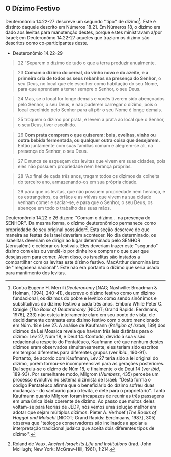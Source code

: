 ## O Dízimo Festivo ##

Deuteronômio 14.22-27 descreve um segundo ''tipo'' de dízimo[^59].  Este é distinto daquele descrito em Números 18.21.  Em Números 18, o dízimo era dado aos levitas para manutenção destes, porque estes ministravam a/por Israel; em Deuteronômo 14.22-27 aqueles que traziam os dízimo são descritos como co-participantes deste. 

* Deuteronômio 14.22-29

> 22 “Separem o dízimo de tudo o que a terra produzir anualmente. 

> 23 **Comam o dízimo do cereal, do vinho novo e do azeite, e a primeira cria de todos os seus rebanhos na presença do Senhor**, o seu Deus, no local que ele escolher como habitação do seu Nome, para que aprendam a temer sempre o Senhor, o seu Deus. 

> 24 Mas, se o local for longe demais e vocês tiverem sido abençoados pelo Senhor, o seu Deus, e não puderem carregar o dízimo, pois o local escolhido pelo Senhor para ali pôr o seu Nome é longe demais. 

> 25 troquem o dízimo por prata, e levem a prata ao local que o Senhor, o seu Deus, tiver escolhido. 

> 26 **Com prata comprem o que quiserem: bois, ovelhas, vinho ou outra bebida fermentada, ou qualquer outra coisa que desejarem.** Então juntamente com suas famílias comam e alegrem-se ali, na presença do Senhor, o seu Deus. 

> 27 E nunca se esqueçam dos levitas que vivem em suas cidades, pois eles não possuem propriedade nem herança próprias.  

> 28 “Ao final de cada três anos, tragam todos os dízimos da colheita do terceiro ano, armazenando-os em sua própria cidade. 

> 29 para que os levitas, que não possuem propriedade nem herança, e os estrangeiros, os órfãos e as viúvas que vivem na sua cidade venham comer e saciar-se, e para que o Senhor, o seu Deus, os abençoe em todo o trabalho das suas mãos. 

Deuteronômio 14.22 e 26 dizem: ''Comam o dízimo... na presença do SENHOR''.  Da mesma forma, o dízimo deuteronômico permanece como propriedade de seu original possuidor[^60].  Esta seção descreve de que maneira as festas de Israel deveriam acontecer.  No dia determinado, os israelitas deveriam se dirigir ao lugar determinado pelo SENHOR (Jerusalém) e celebrar os festivais.  Eles deveriam trazer este ''segundo'' dízimo com eles ou vendê-lo por dinheiro e comprar o que quer que desejassem para comer.  Alem disso, os israelitas são instados a compartilhar com os levitas este dízimo festivo.  MacArthur denomina isto de ''megasena nacional''.  Este não era portanto o dízimo que seria usado para mantimento dos levitas.

[^59]: Contra Eugene H. Merril (_Deuteronomy_ [NAC; Nashville: Broadman & Holman, 1994], 240-41), descreve o dízimo festivo como um dízimo fundacional, os dízimos do pobre e levítico como sendo sinônimos e substitutivos do dízimo festivo a cada três anos.  Embora While Peter C. Craigie (_The Book of Deuteronomy_ [NICOT; Grand Rapids: Eerdmans, 1976], 233) não esteja inteiramente claro em seu ponto de vista, ele decididamente contrasta este dízimo festivo com o outro mencionado em Núm. 18 e Lev 27.  A análise de Kaufmann (_Religion of Israel_, 189) dos dízimos da Lei Mosaica revela que haviam três leis distintas para o dízimo: Lev 27, Núm 18, e Deut 14.  Contudo, devido à sua visão redacional a respeito do Pentatêuco, Kaufmann crê que nenhum destes dízimos eram observados simultaneamente; eles teriam sido escritos em tempos diferentes para diferentes grupos (ver _ibid._, 190-91).  Portanto, de acordo com Kaufmann, Lev 27 teria sido a lei original do dízimo, porém tornou-se incompreensível para as gerações posteriores.  Daí seguiu-se o dízimo de Núm 18, e finalmente o de Deut 14 (ver _ibid_, 189-93).  Por semelhante modo, Milgrom (_Numbers_, 435) percebe um processo evolutivo no sistema dizimista de Israel: ''Desta forma o código Pentatêuco afirma que o beneficiário do dízimo sofreu duas mudanças - do santuário para o levita, e dete para o proprietário''.  Tanto Kaufmann quanto Milgrom foram incapazes de reunir  as três passagens em uma única ideia coerente de dízimo.  Ao passo que muitos deles voltam-se para teorias de JEDP, nós vemos uma solução melhor em adotar que sejam múltiplos dízimos.  Pieter A. Verhoef (_The Books of Haggai and Malachi_ [NICOT; Grand Rapids: Eerdmaans, 1987], 305) observa que "teólogos conservadores são inclinados a apoiar a interpretação tradicional judaica que aceita dois diferentes tipos de dízimo''.
[^60]: Roland de Vaux, _Ancient Israel: Its Life and Institutions_ (trad. John McHugh; New York: McGraw-Hill, 1961), 1:214.
